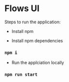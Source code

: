 # Flows UI

Steps to run the application:

- Install npm

- Install npm dependencies

### `npm i`

- Run the applciation locally

### `npm run start`
